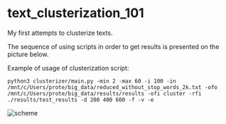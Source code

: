 # text_clusterization_101
My first attempts to clusterize texts.

The sequence of using scripts in order to get results is presented on the picture below.

Example of usage of clusterization script:

`python3 clusterizer/main.py -min 2 -max 60 -i 100 -in /mnt/c/Users/prote/big_data/reduced_without_stop_words_2k.txt -ofo /mnt/c/Users/prote/big_data/results/results -ofi cluster -rfi ./results/test_results -d 200 400 600 -f -v -e`

![scheme](https://github.com/zeionara/text_clusterization_101/blob/master/docs/scheme.jpg)
